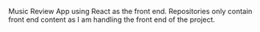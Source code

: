 Music Review App using React as the front end.
Repositories only contain front end content as I am handling the front end of the project.
